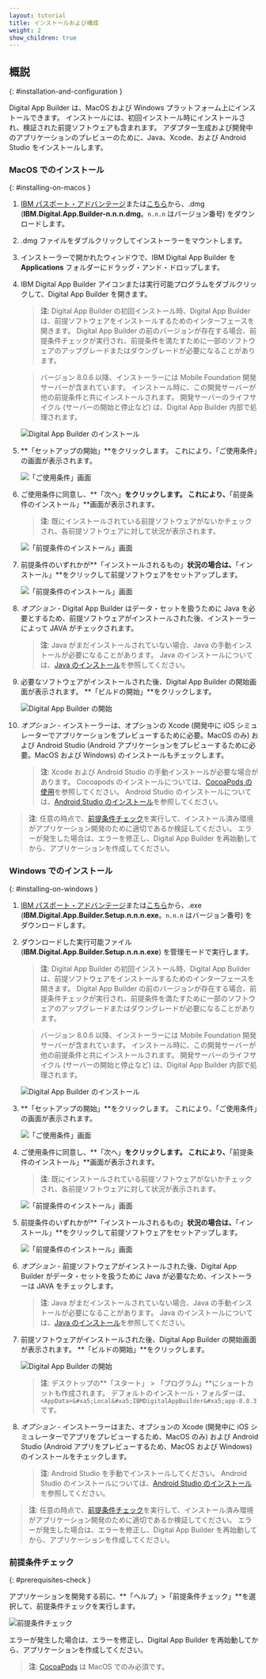 ```yaml
---
layout: tutorial
title: インストールおよび構成
weight: 2
show_children: true
---
```

<!-- NLS_CHARSET=UTF-8 -->
## 概説
{: #installation-and-configuration }

Digital App Builder は、MacOS および Windows プラットフォーム上にインストールできます。 インストールには、初回インストール時にインストールされ、検証された前提ソフトウェアも含まれます。 アダプター生成および開発中のアプリケーションのプレビューのために、Java、Xcode、および Android Studio をインストールします。

### MacOS でのインストール
{: #installing-on-macos }

1. [IBM パスポート・アドバンテージ](https://www.ibm.com/software/passportadvantage/)または[こちら](https://github.com/MobileFirst-Platform-Developer-Center/Digital-App-Builder/releases)から、.dmg (**IBM.Digital.App.Builder-n.n.n.dmg**。`n.n.n` はバージョン番号) をダウンロードします。
2. .dmg ファイルをダブルクリックしてインストーラーをマウントします。
3. インストーラーで開かれたウィンドウで、IBM Digital App Builder を **Applications** フォルダーにドラッグ・アンド・ドロップします。
4. IBM Digital App Builder アイコンまたは実行可能プログラムをダブルクリックして、Digital App Builder を開きます。
    >**注**: Digital App Builder の初回インストール時、Digital App Builder は、前提ソフトウェアをインストールするためのインターフェースを開きます。 Digital App Builder の前のバージョンが存在する場合、前提条件チェックが実行され、前提条件を満たすために一部のソフトウェアのアップグレードまたはダウングレードが必要になることがあります。
    
    >バージョン 8.0.6 以降、インストーラーには Mobile Foundation 開発サーバーが含まれています。 インストール時に、この開発サーバーが他の前提条件と共にインストールされます。 開発サーバーのライフサイクル (サーバーの開始と停止など) は、Digital App Builder 内部で処理されます。
    
    ![Digital App Builder のインストール](dab-install-startup.png)

5. **「セットアップの開始」**をクリックします。 これにより、「ご使用条件」の画面が表示されます。

    ![「ご使用条件」画面](dab-install-license.png)

6. ご使用条件に同意し、**「次へ」**をクリックします。 これにより、**「前提条件のインストール」**画面が表示されます。
    >**注**: 既にインストールされている前提ソフトウェアがないかチェックされ、各前提ソフトウェアに対して状況が表示されます。

    ![「前提条件のインストール」画面](dab-install-prereq.png)

7. 前提条件のいずれかが**「インストールされるもの」**状況の場合は、**「インストール」**をクリックして前提ソフトウェアをセットアップします。

    ![「前提条件のインストール」画面](dab-install-prereq-tobeinstalled.png)

8. *オプション* - Digital App Builder はデータ・セットを扱うために Java を必要とするため、前提ソフトウェアがインストールされた後、インストーラーによって JAVA がチェックされます。 
    >**注**: Java がまだインストールされていない場合、Java の手動インストールが必要になることがあります。 Java のインストールについては、[Java のインストール](https://www.java.com/en/download/help/download_options.xml)を参照してください。

9. 必要なソフトウェアがインストールされた後、Digital App Builder の開始画面が表示されます。 **「ビルドの開始」**をクリックします。

    ![Digital App Builder の開始](dab-install-startup-screen.png)

10. *オプション* - インストーラーは、オプションの Xcode (開発中に iOS シミュレーターでアプリケーションをプレビューするために必要。MacOS のみ) および Android Studio (Android アプリケーションをプレビューするために必要。MacOS および Windows) のインストールもチェックします。
    >**注**: Xcode および Android Studio の手動インストールが必要な場合があります。 Cocoapods のインストールについては、[CocoaPods の使用](https://guides.cocoapods.org/using/using-cocoapods)を参照してください。 Android Studio のインストールについては、[Android Studio のインストール](https://developer.android.com/studio/)を参照してください。 

>**注**: 任意の時点で、[前提条件チェック](#prerequisites-check)を実行して、インストール済み環境がアプリケーション開発のために適切であるか検証してください。 エラーが発生した場合は、エラーを修正し、Digital App Builder を再始動してから、アプリケーションを作成してください。

### Windows でのインストール
{: #installing-on-windows }

1. [IBM パスポート・アドバンテージ](https://www.ibm.com/software/passportadvantage/)または[こちら](https://github.com/MobileFirst-Platform-Developer-Center/Digital-App-Builder/releases)から、.exe (**IBM.Digital.App.Builder.Setup.n.n.n.exe**。`n.n.n` はバージョン番号) をダウンロードします。
2. ダウンロードした実行可能ファイル (**IBM.Digital.App.Builder.Setup.n.n.n.exe**) を管理モードで実行します。
    >**注**: Digital App Builder の初回インストール時、Digital App Builder は、前提ソフトウェアをインストールするためのインターフェースを開きます。 Digital App Builder の前のバージョンが存在する場合、前提条件チェックが実行され、前提条件を満たすために一部のソフトウェアのアップグレードまたはダウングレードが必要になることがあります。
    
    >バージョン 8.0.6 以降、インストーラーには Mobile Foundation 開発サーバーが含まれています。 インストール時に、この開発サーバーが他の前提条件と共にインストールされます。 開発サーバーのライフサイクル (サーバーの開始と停止など) は、Digital App Builder 内部で処理されます。

    ![Digital App Builder のインストール](dab-install-startup.png)

3. **「セットアップの開始」**をクリックします。 これにより、「ご使用条件」の画面が表示されます。

    ![「ご使用条件」画面](dab-install-license.png)

4. ご使用条件に同意し、**「次へ」**をクリックします。 これにより、**「前提条件のインストール」**画面が表示されます。
    >**注**: 既にインストールされている前提ソフトウェアがないかチェックされ、各前提ソフトウェアに対して状況が表示されます。

    ![「前提条件のインストール」画面](dab-install-prereq.png)

5. 前提条件のいずれかが**「インストールされるもの」**状況の場合は、**「インストール」**をクリックして前提ソフトウェアをセットアップします。

    ![「前提条件のインストール」画面](dab-install-prereq-tobeinstalled.png)

6. *オプション* - 前提ソフトウェアがインストールされた後、Digital App Builder がデータ・セットを扱うために Java が必要なため、インストーラーは JAVA をチェックします。 
    >**注**: Java がまだインストールされていない場合、Java の手動インストールが必要になることがあります。 Java のインストールについては、[Java のインストール](https://www.java.com/en/download/help/download_options.xml)を参照してください。

7. 前提ソフトウェアがインストールされた後、Digital App Builder の開始画面が表示されます。 **「ビルドの開始」**をクリックします。

    ![Digital App Builder の開始](dab-install-startup-screen.png)

    >**注**: デスクトップの**「スタート」 > 「プログラム」**にショートカットも作成されます。 デフォルトのインストール・フォルダーは、`<AppData>&#xa5;Local&#xa5;IBMDigitalAppBuilder&#xa5;app-8.0.3` です。

8. *オプション* - インストーラーはまた、オプションの Xcode (開発中に iOS シミュレーターでアプリをプレビューするため、MacOS のみ) および Android Studio (Android アプリをプレビューするため、MacOS および Windows) のインストールをチェックします。
    >**注**: Android Studio を手動でインストールしてください。 Android Studio のインストールについては、[Android Studio のインストール](https://developer.android.com/studio/)を参照してください。 

>**注**: 任意の時点で、[前提条件チェック](#prerequisites-check)を実行して、インストール済み環境がアプリケーション開発のために適切であるか検証してください。 エラーが発生した場合は、エラーを修正し、Digital App Builder を再始動してから、アプリケーションを作成してください。

### 前提条件チェック
{: #prerequisites-check }

アプリケーションを開発する前に、**「ヘルプ」>「前提条件チェック」**を選択して、前提条件チェックを実行します。

![前提条件チェック](dab-prerequsites-check.png)

エラーが発生した場合は、エラーを修正し、Digital App Builder を再始動してから、アプリケーションを作成してください。

>**注**: [CocoaPods](https://guides.cocoapods.org/using/using-cocoapods) は MacOS でのみ必須です。
